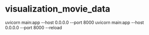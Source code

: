 # visualization_movie_data

uvicorn main:app --host 0.0.0.0 --port 8000
uvicorn main:app --host 0.0.0.0 --port 8000 --reload
